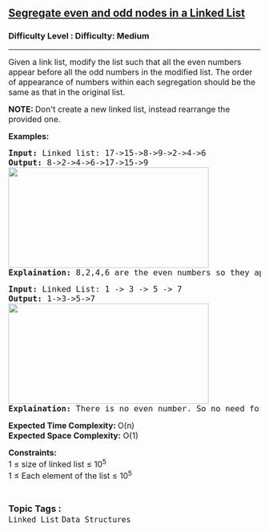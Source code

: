 <h2><a href="https://www.geeksforgeeks.org/problems/segregate-even-and-odd-nodes-in-a-linked-list5035/1">Segregate even and odd nodes in a Linked List</a></h2><h3>Difficulty Level : Difficulty: Medium</h3><hr><div class="problems_problem_content__Xm_eO"><p><span style="font-size: 12pt;">Given a link list, modify the list such that all the even numbers appear before all the odd numbers in the modified list. The order of appearance of numbers within each segregation should be the same as that in the original list.</span></p>
<p><span style="font-size: 12pt;"><strong>NOTE:&nbsp;</strong>Don't create a new linked list, instead rearrange the provided one.</span></p>
<p><span style="font-size: 12pt;"><strong>Examples:</strong></span></p>
<pre><span style="font-size: 12pt;"><strong>Input: </strong>Linked list: 17-&gt;15-&gt;8-&gt;9-&gt;2-&gt;4-&gt;6
<strong>Output:</strong> 8-&gt;2-&gt;4-&gt;6-&gt;17-&gt;15-&gt;9<br><img src="https://media.geeksforgeeks.org/img-practice/prod/addEditProblem/705390/Web/Other/blobid0_1722066819.png" width="400" height="200"></span><br><span style="font-size: 12pt;"><strong>Explaination:</strong> 8,2,4,6 are the even numbers so they appear first and 17,15,9 are odd numbers that appear later.</span></pre>
<pre><span style="font-size: 12pt;"><strong>Input: </strong>Linked List: 1 -&gt; 3 -&gt; 5 -&gt; 7
<strong>Output:</strong> 1-&gt;3-&gt;5-&gt;7<br><img src="https://media.geeksforgeeks.org/img-practice/prod/addEditProblem/705390/Web/Other/blobid2_1722066889.png" width="400" height="200"><br><strong>Explaination:</strong> There is no even number. So no need for modification.</span></pre>
<p><span style="font-size: 12pt;"><strong>Expected Time Complexity: </strong>O(n)<br><strong>Expected Space&nbsp;</strong><strong style="font-family: -apple-system, BlinkMacSystemFont, 'Segoe UI', Roboto, Oxygen, Ubuntu, Cantarell, 'Open Sans', 'Helvetica Neue', sans-serif;">Complexity</strong><strong style="font-family: -apple-system, BlinkMacSystemFont, 'Segoe UI', Roboto, Oxygen, Ubuntu, Cantarell, 'Open Sans', 'Helvetica Neue', sans-serif;">:</strong><span style="font-family: -apple-system, BlinkMacSystemFont, 'Segoe UI', Roboto, Oxygen, Ubuntu, Cantarell, 'Open Sans', 'Helvetica Neue', sans-serif;"> O(1)</span></span></p>
<p><span style="font-size: 12pt;"><strong>Constraints:</strong><br>1 ≤ size of linked list ≤ 10<sup>5</sup><br>1 ≤ Each element of the list ≤ 10<sup>5</sup></span></p></div><br><p><span style=font-size:18px><strong>Topic Tags : </strong><br><code>Linked List</code>&nbsp;<code>Data Structures</code>&nbsp;